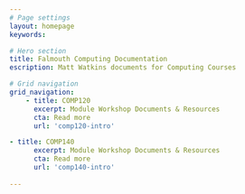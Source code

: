 ```yaml
---
# Page settings
layout: homepage
keywords:

# Hero section
title: Falmouth Computing Documentation 
escription: Matt Watkins documents for Computing Courses

# Grid navigation
grid_navigation:
    - title: COMP120
      excerpt: Module Workshop Documents & Resources
      cta: Read more
      url: 'comp120-intro'

- title: COMP140
      excerpt: Module Workshop Documents & Resources
      cta: Read more
      url: 'comp140-intro'
  
---
```



<!--stackedit_data:
eyJoaXN0b3J5IjpbLTMxNjEyNDcwMSwxNzI3ODgzMTg1LDY0OT
I4MzkyNywtMTY0NTk2MTgzMywzNDUzMTExMzVdfQ==
-->